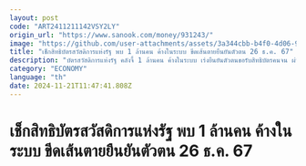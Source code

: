 ```yaml
---
layout: post
code: "ART2411211142VSY2LY"
origin_url: "https://www.sanook.com/money/931243/"
image: "https://github.com/user-attachments/assets/3a344cbb-b4f0-4d06-914d-096d3a99b410"
title: "เช็กสิทธิบัตรสวัสดิการแห่งรัฐ พบ 1 ล้านคน ค้างในระบบ ขีดเส้นตายยืนยันตัวตน 26 ธ.ค. 67"
description: "บัตรสวัสดิการแห่งรัฐ คลังจี้ 1 ล้านคน ค้างในระบบ เร่งยืนยันตัวตนขอรับสิทธิบัตรคนจน ผ่านธนาคารกรุงไทย ขีดเส้นตาย 26 ธ.ค. 67 ไม่เช่นนั้นจะหมดสิทธิ"
category: "ECONOMY"
language: "th"
date: 2024-11-21T11:47:41.808Z
---
```


# เช็กสิทธิบัตรสวัสดิการแห่งรัฐ พบ 1 ล้านคน ค้างในระบบ ขีดเส้นตายยืนยันตัวตน 26 ธ.ค. 67